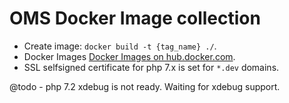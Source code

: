 
# OMS Docker Image collection

* Create image: ```docker build -t {tag_name} ./```.
* Docker Images [Docker Images on hub.docker.com](https://hub.docker.com/r/orbitmedia/php/).
* SSL selfsigned certificate for php 7.x is set for ```*.dev``` domains.   

@todo - php 7.2 xdebug is not ready. Waiting for xdebug support.  